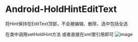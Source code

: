 # Android-HoldHintEditText
将Hint保持在EditText顶部，不会被编辑、删除、选中包括全选


在类中调用setHoldHint方法 或者直接在xml里引用即可
![image](https://github.com/merhong2012/Android-HoldHintEditText/blob/master/ScreenFlow.gif )
